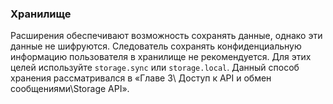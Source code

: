 ### Хранилище

Расширения обеспечивают возможность сохранять данные, однако эти данные не шифруются. Следователь сохранять конфиденциальную информацию пользователя в хранилище не рекомендуется. Для этих целей используйте `storage.sync` или `storage.local`. Данный способ хранения рассматривался в «Главе 3\ Доступ к API и обмен сообщениями\Storage API».

